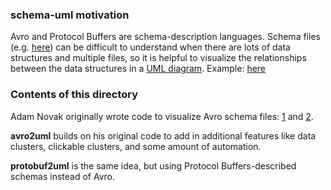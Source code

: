 ### schema-uml motivation

Avro and Protocol Buffers are schema-description languages. Schema files (e.g. [here](https://en.wikipedia.org/wiki/Protocol_Buffers#Example)) can be difficult to understand when there are lots of data structures and multiple files, so it is helpful to visualize the relationships between the data structures in a [UML diagram](https://en.wikipedia.org/wiki/Unified_Modeling_Language). Example: [here](https://cdn.rawgit.com/malisas/schema-uml/master/example_svgs/master_uml_2016-03-07.svg)

### Contents of this directory

Adam Novak originally wrote code to visualize Avro schema files: [1](https://github.com/ga4gh/schemas/pull/297) and [2](https://github.com/adamnovak/schemas/tree/autouml2/scripts).

**avro2uml** builds on his original code to add in additional features like data clusters, clickable clusters, and some amount of automation.

**protobuf2uml** is the same idea, but using Protocol Buffers-described schemas instead of Avro.
